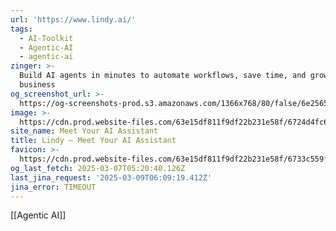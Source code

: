 ```yaml
---
url: 'https://www.lindy.ai/'
tags:
  - AI-Toolkit
  - Agentic-AI
  - agentic-ai
zinger: >-
  Build AI agents in minutes to automate workflows, save time, and grow your
  business
og_screenshot_url: >-
  https://og-screenshots-prod.s3.amazonaws.com/1366x768/80/false/6e25654b1985f2e452b7996c3ca9892821fccebfb6979eaffcb9d50a323f8e66.jpeg
image: >-
  https://cdn.prod.website-files.com/63e15df811f9df22b231e58f/6724d4fc6feb5bd8e70f34c3_opengraph-title.jpg
site_name: Meet Your AI Assistant
title: Lindy — Meet Your AI Assistant
favicon: >-
  https://cdn.prod.website-files.com/63e15df811f9df22b231e58f/6733c559fa6a679364b58973_32.png
og_last_fetch: 2025-03-07T05:20:40.126Z
last_jina_request: '2025-03-09T06:09:19.412Z'
jina_error: TIMEOUT
---
```

[[Agentic AI]]

